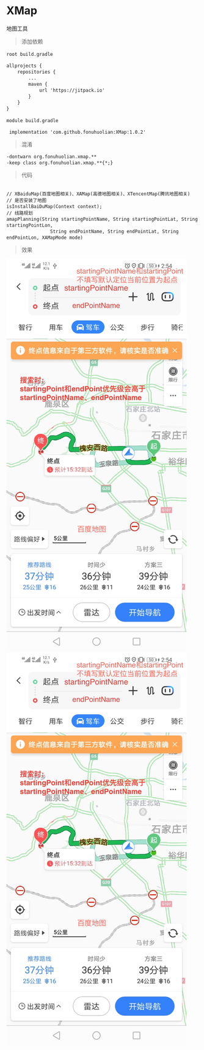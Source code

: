 # XMap
地图工具

> 添加依赖

`root build.gradle `
```
allprojects {
    repositories {
        ...
        maven {
            url 'https://jitpack.io'
        }
    }
}
```
`module build.gradle `
```
 implementation 'com.github.fonuhuolian:XMap:1.0.2'
```

> 混淆
```
-dontwarn org.fonuhuolian.xmap.**
-keep class org.fonuhuolian.xmap.**{*;}
```

> 代码

```

// XBaiduMap(百度地图相关)、XAMap(高德地图相关)、XTencentMap(腾讯地图相关)
// 是否安装了地图
isInstallBaiDuMap(Context context);
// 线路规划
amapPlanning(String startingPointName, String startingPointLat, String startingPointLon,
                String endPointName, String endPointLat, String endPointLon, XAMapMode mode)
```

> 效果

![效果](https://github.com/fonuhuolian/XMap/blob/master/screenshot/a.jpg?raw=true)  ![效果](https://github.com/fonuhuolian/XMap/blob/master/screenshot/a.jpg?raw=true)
